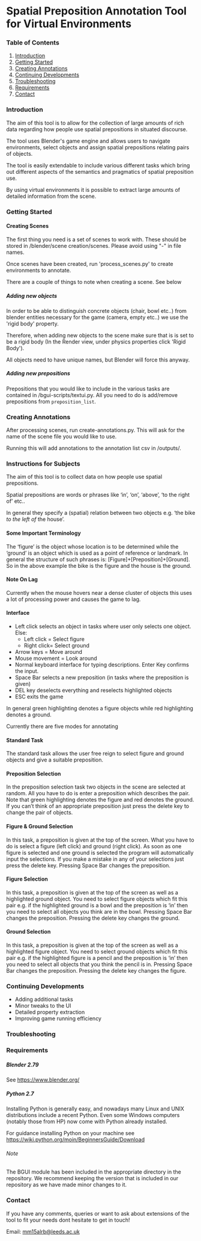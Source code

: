 # Spatial Preposition Annotation Tool for Virtual Environments 

### Table of Contents

1. [Introduction](#introduction)
2. [Getting Started](#getting-started)
3. [Creating Annotations](#creating-annotations)
4. [Continuing Developments](#continuing-developments)
5. [Troubleshooting](#troubleshooting)
6. [Requirements](#requirements)
7. [Contact](#contact)

### Introduction

The aim of this tool is to allow for the collection of large amounts of rich data regarding how people use spatial prepositions in situated discourse.

The tool uses Blender's game engine and allows users to navigate environments, select objects and assign spatial prepositions relating pairs of objects. 

The tool is easily extendable to include various different tasks which bring out different aspects of the semantics and pragmatics of spatial preposition use.

By using virtual environments it is possible to extract large amounts of detailed information from the scene.


### Getting Started

#### Creating Scenes

The first thing you need is a set of scenes to work with. These should be stored in /blender/scene creation/scenes. Please avoid using "-" in file names.

Once scenes have been created, run 'process_scenes.py' to create environments to annotate.

There are a couple of things to note when creating a scene. See below

##### Adding new objects

In order to be able to distinguish concrete objects (chair, bowl etc..) from blender entities necessary for the game (camera, empty etc..) we use the 'rigid body' property.

Therefore, when adding new objects to the scene make sure that is is set to be a rigid body (In the Render view, under physics properties click 'Rigid Body').

All objects need to have unique names, but Blender will force this anyway.

##### Adding new prepositions

Prepositions that you would like to include in the various tasks are contained in /bgui-scripts/textui.py. All you need to do is add/remove prepositions from `preposition_list`.

### Creating Annotations

After processing scenes, run create-annotations.py. This will ask for the name of the scene file you would like to use.

Running this will add annotations to the annotation list csv in /outputs/.

### Instructions for Subjects

The aim of this tool is to collect data on how people use spatial prepositions.

Spatial prepositions are words or phrases like ‘in’, ‘on’, ‘above’, ‘to the right of’ etc.. 

In general they specify a (spatial) relation between two objects e.g. ‘the bike *to the left of* the house’.

#### Some Important Terminology

The ‘figure’ is the object whose location is to be determined while the ‘ground’ is an object which is used as a point of reference or landmark. In general the structure of such phrases is: [Figure]+[Preposition]+[Ground]. So in the above example the bike is the figure and the house is the ground.


#### Note On Lag
Currently when the mouse hovers near a dense cluster of objects this uses a lot of processing power and causes the game to lag.

#### Interface

* Left click selects an object in tasks where user only selects one object. Else:
  * Left click = Select figure
  * Right click= Select ground
* Arrow keys = Move around
* Mouse movement = Look around
* Normal keyboard interface for typing descriptions. Enter Key confirms the input.
* Space Bar selects a new preposition (in tasks where the preposition is given)
* DEL key deselects everything and reselects highlighted objects
* ESC exits the game

In general green highlighting denotes a figure objects while red highlighting denotes a ground.

Currently there are five modes for annotating

#### Standard Task

The standard task allows the user free reign to select figure and ground objects and give a suitable preposition.

#### Preposition Selection

In the preposition selection task two objects in the scene are selected at random. All you have to do is enter a preposition which describes the pair. Note that green highlighting denotes the figure and red denotes the ground. If you can’t think of an appropriate preposition just press the delete key to change the pair of objects.


#### Figure & Ground Selection

In this task, a preposition is given at the top of the screen. What you have to do is select a figure (left click) and ground (right click). As soon as one figure is selected and one ground is selected the program will automatically input the selections. If you make a mistake in any of your selections just press the delete key. Pressing Space Bar changes the preposition.


#### Figure Selection
In this task, a preposition is given at the top of the screen as well as a highlighted ground object. You need to select figure objects which fit this pair e.g. if the highlighted ground is a bowl and the preposition is ‘in’ then you need to select all objects you think are in the bowl. Pressing Space Bar changes the preposition. Pressing the delete key changes the ground.
#### Ground Selection
In this task, a preposition is given at the top of the screen as well as a highlighted figure object. You need to select ground objects which fit this pair e.g. if the highlighted figure is a pencil and the preposition is ‘in’ then you need to select all objects that you think the pencil is in. Pressing Space Bar changes the preposition. Pressing the delete key changes the figure.

### Continuing Developments

* Adding additional tasks
* Minor tweaks to the UI
* Detailed property extraction
* Improving game running efficiency

### Troubleshooting

### Requirements

##### Blender 2.79

See https://www.blender.org/

##### Python 2.7

Installing Python is generally easy, and nowadays many Linux and UNIX distributions include a recent Python. Even some Windows computers (notably those from HP) now come with Python already installed.

For guidance installing Python on your machine see https://wiki.python.org/moin/BeginnersGuide/Download

###### Note
The BGUI module has been included in the appropriate directory in the repository. We recommend keeping the version that is included in our repository as we have made minor changes to it.

### Contact
If you have any comments, queries or want to ask about extensions of the tool to fit your needs dont hesitate to get in touch!

Email: mm15alrb@leeds.ac.uk
